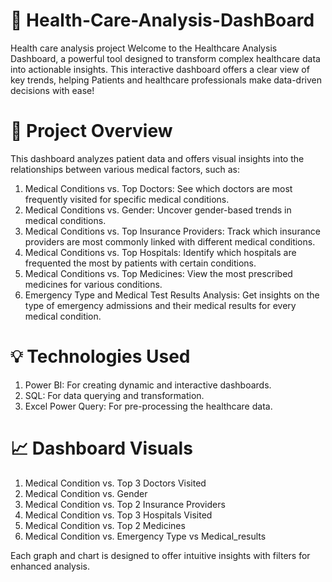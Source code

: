 # 🏥 Health-Care-Analysis-DashBoard
Health care analysis project
Welcome to the Healthcare Analysis Dashboard, a powerful tool designed to transform complex healthcare data into actionable insights. This interactive dashboard offers a clear view of key trends, helping Patients and healthcare professionals make data-driven decisions with ease!

# 🚀 Project Overview
This dashboard analyzes patient data and offers visual insights into the relationships between various medical factors, such as:

1) Medical Conditions vs. Top Doctors: See which doctors are most frequently visited for specific medical conditions.
2) Medical Conditions vs. Gender: Uncover gender-based trends in medical conditions.
3) Medical Conditions vs. Top Insurance Providers: Track which insurance providers are most commonly linked with different medical conditions.
4) Medical Conditions vs. Top Hospitals: Identify which hospitals are frequented the most by patients with certain conditions.
5) Medical Conditions vs. Top Medicines: View the most prescribed medicines for various conditions.
6) Emergency Type and Medical Test Results Analysis: Get insights on the type of emergency admissions and their medical results for every medical condition.

# 💡 Technologies Used
1) Power BI: For creating dynamic and interactive dashboards.
2) SQL: For data querying and transformation.
3) Excel Power Query: For pre-processing the healthcare data.

# 📈 Dashboard Visuals
1) Medical Condition vs. Top 3 Doctors Visited
2) Medical Condition vs. Gender
3) Medical Condition vs. Top 2 Insurance Providers
4) Medical Condition vs. Top 3 Hospitals Visited
5) Medical Condition vs. Top 2 Medicines
6) Medical Condition vs. Emergency Type vs Medical_results

Each graph and chart is designed to offer intuitive insights with filters for enhanced analysis.



